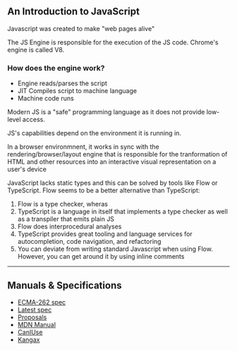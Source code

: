 ## An Introduction to JavaScript

Javascript was created to make "web pages alive"

The JS Engine is responsible for the execution of the JS code. Chrome's engine is called V8.

### How does the engine work?
- Engine reads/parses the script
- JIT Compiles script to machine language 
- Machine code runs

Modern JS is a "safe" programming language as it does not provide low-level access.

JS's capabilities depend on the environment it is running in.

In a browser environmnent, it works in sync with the rendering/browser/layout engine that is responsible for the tranformation of HTML and other resources into an interactive visual representation on a user's device

JavaScript lacks static types and this can be solved by tools like Flow or TypeScript. Flow seems to be a better alternative than TypeScript:
1. Flow is a type checker, wheras
2. TypeScript is a language in itself that implements a type checker as well as a transpiler that emits plain JS
3. Flow does interprocedural analyses
4. TypeScript provides great tooling and language services for autocompletion, code navigation, and refactoring
5. You can deviate from writing standard Javascript when using Flow. However, you can get around it by using inline comments

---

## Manuals & Specifications

- [ECMA-262 spec](https://www.ecma-international.org/publications-and-standards/standards/ecma-262/)
- [Latest spec](https://tc39.es/ecma262/)
- [Proposals](https://github.com/tc39/proposals)
- [MDN Manual](https://developer.mozilla.org/en-US/docs/Web/JavaScript/Reference)
- [CanIUse](http://caniuse.com/)
- [Kangax](https://kangax.github.io/compat-table/es6/)
